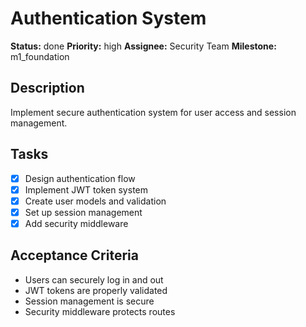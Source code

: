 # Authentication System

**Status:** done
**Priority:** high
**Assignee:** Security Team
**Milestone:** m1_foundation

## Description
Implement secure authentication system for user access and session management.

## Tasks
- [x] Design authentication flow
- [x] Implement JWT token system
- [x] Create user models and validation
- [x] Set up session management
- [x] Add security middleware

## Acceptance Criteria
- Users can securely log in and out
- JWT tokens are properly validated
- Session management is secure
- Security middleware protects routes